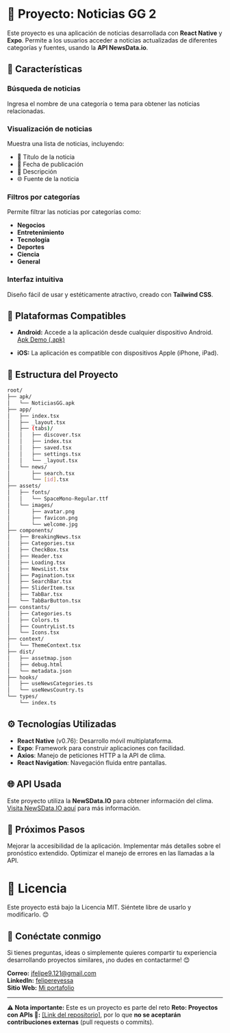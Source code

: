 # 📰 Proyecto: Noticias GG 2

Este proyecto es una aplicación de noticias desarrollada con **React Native** y **Expo**. Permite a los usuarios acceder a noticias actualizadas de diferentes categorías y fuentes, usando la **API NewsData.io**.

## 📱 Características

### **Búsqueda de noticias**
Ingresa el nombre de una categoría o tema para obtener las noticias relacionadas.

### **Visualización de noticias**
Muestra una lista de noticias, incluyendo:
- 📰 Título de la noticia
- 📅 Fecha de publicación
- 📰 Descripción
- 🌐 Fuente de la noticia

### **Filtros por categorías**
Permite filtrar las noticias por categorías como:
- **Negocios**
- **Entretenimiento**
- **Tecnología**
- **Deportes**
- **Ciencia**
- **General**

### **Interfaz intuitiva**
Diseño fácil de usar y estéticamente atractivo, creado con **Tailwind CSS**.

## 📱 Plataformas Compatibles

- **Android:** Accede a la aplicación desde cualquier dispositivo Android.  
  [Apk Demo (.apk)](https://github.com/felipesanchez-dev/app-noticias/blob/main/apk/NoticiasGG.apk?raw=true)

- **iOS:** La aplicación es compatible con dispositivos Apple (iPhone, iPad).

## 📂 Estructura del Proyecto

```bash
root/
├── apk/
│   └── NoticiasGG.apk 
├── app/
│   ├── index.tsx
│   ├── _layout.tsx
│   ├── (tabs)/
│   │   ├── discover.tsx
│   │   ├── index.tsx
│   │   ├── saved.tsx
│   │   ├── settings.tsx
│   │   └── _layout.tsx
│   └── news/
│       ├── search.tsx
│       └── [id].tsx
├── assets/
│   ├── fonts/
│   │   └── SpaceMono-Regular.ttf
│   └── images/
│       ├── avatar.png
│       ├── favicon.png
│       └── welcome.jpg
├── components/
│   ├── BreakingNews.tsx
│   ├── Categories.tsx
│   ├── CheckBox.tsx
│   ├── Header.tsx
│   ├── Loading.tsx
│   ├── NewsList.tsx
│   ├── Pagination.tsx
│   ├── SearchBar.tsx
│   ├── SliderItem.tsx
│   ├── TabBar.tsx
│   └── TabBarButton.tsx
├── constants/
│   ├── Categories.ts
│   ├── Colors.ts
│   ├── CountryList.ts
│   └── Icons.tsx
├── context/
│   └── ThemeContext.tsx
├── dist/
│   ├── assetmap.json
│   ├── debug.html
│   └── metadata.json
├── hooks/
│   ├── useNewsCategories.ts
│   └── useNewsCountry.ts
└── types/
    └── index.ts
```
## ⚙️ Tecnologías Utilizadas
- **React Native** (v0.76): Desarrollo móvil multiplataforma.
- **Expo**: Framework para construir aplicaciones con facilidad.
- **Axios**: Manejo de peticiones HTTP a la API de clima.
- **React Navigation**: Navegación fluida entre pantallas.
## 🌐 API Usada
Este proyecto utiliza la **NewSData.IO** para obtener información del clima. [Visita NewSData.IO aquí](https://newsdata.io/) para más información.

## 📌 Próximos Pasos
Mejorar la accesibilidad de la aplicación.
Implementar más detalles sobre el pronóstico extendido.
Optimizar el manejo de errores en las llamadas a la API.

# 📄 Licencia
Este proyecto está bajo la Licencia MIT. Siéntete libre de usarlo y modificarlo. 😊

## **💬 Conéctate conmigo**  

Si tienes preguntas, ideas o simplemente quieres compartir tu experiencia desarrollando proyectos similares, ¡no dudes en contactarme! 😊  

**Correo:** [jfelipe9.121@gmail.com](mailto:jfelipe9.121@gmail.com)  
**LinkedIn:** [felipereyessa](https://www.linkedin.com/in/felipereyessa)  
**Sitio Web:** [Mi portafolio](https://pipedev.vercel.app/)  

--- 
**⚠️ Nota importante:** Este es un proyecto es parte del reto **Reto: Proyectos con APIs 🚀:** [[Link del repositorio]](https://github.com/felipesanchez-dev/RN-15-Projects-APIs-Challenge), por lo que **no se aceptarán contribuciones externas** (pull requests o commits).  
